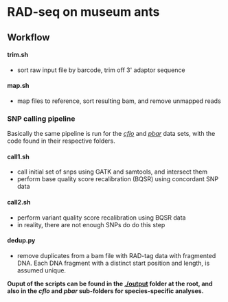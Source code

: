 # RAD-seq on museum ants

## Workflow
#### trim.sh

   - sort raw input file by barcode, trim off 3' adaptor sequence

#### map.sh

   - map files to reference, sort resulting bam, and remove unmapped reads
   
### SNP calling pipeline

Basically the same pipeline is run for the [*cflo*](https://github.com/mikheyev/DNA-repair/tree/master/museum%20ants%20test/cflo) and [*pbar*](https://github.com/mikheyev/DNA-repair/tree/master/museum%20ants%20test/pbar) data sets, with the code found in their respective folders.

#### call1.sh

   - call initial set of snps using GATK and samtools, and intersect them
   - perform base quality score recalibration (BQSR) using concordant SNP data

#### call2.sh

   - perform variant quality score recalibration using BQSR data
   - in reality, there are not enough SNPs do do this step

#### dedup.py

   - remove duplicates from a bam file with RAD-tag data with fragmented DNA. Each DNA fragment with a distinct start position and length, is assumed unique.

**Ouput of the scripts can be found in the [./output](https://github.com/mikheyev/DNA-repair/tree/master/museum%20ants%20test/output) folder at the root, and also in the *cflo* and *pbar* sub-folders for species-specific analyses.**
